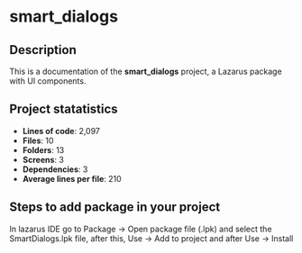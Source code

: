 # smart_dialogs

## Description

This is a documentation of the **smart_dialogs** project, a Lazarus package
with UI components.

## Project statatistics

- **Lines of code**: 2,097
- **Files**: 10
- **Folders**: 13
- **Screens**: 3
- **Dependencies**: 3
- **Average lines per file**: 210

## Steps to add package in your project

In lazarus IDE go to Package -> Open package file (.lpk) and select the SmartDialogs.lpk
file, after this, Use -> Add to project and after Use -> Install
